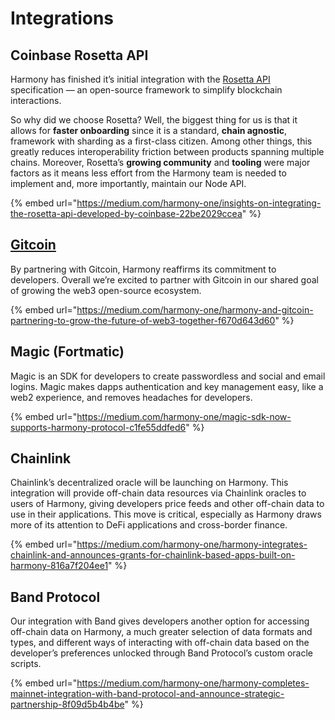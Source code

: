 # Integrations

## Coinbase Rosetta API

Harmony has finished it’s initial integration with the [Rosetta API](https://www.rosetta-api.org) specification — an open-source framework to simplify blockchain interactions. 

So why did we choose Rosetta? Well, the biggest thing for us is that it allows for **faster onboarding** since it is a standard, **chain agnostic**, framework with sharding as a first-class citizen. Among other things, this greatly reduces interoperability friction between products spanning multiple chains. Moreover, Rosetta’s **growing community** and **tooling** were major factors as it means less effort from the Harmony team is needed to implement and, more importantly, maintain our Node API.

{% embed url="https://medium.com/harmony-one/insights-on-integrating-the-rosetta-api-developed-by-coinbase-22be2029ccea" %}

## [Gitcoin](https://gitcoin.co/harmony-one)

By partnering with Gitcoin, Harmony reaffirms its commitment to developers. Overall we’re excited to partner with Gitcoin in our shared goal of growing the web3 open-source ecosystem.

{% embed url="https://medium.com/harmony-one/harmony-and-gitcoin-partnering-to-grow-the-future-of-web3-together-f670d643d60" %}

## Magic (Fortmatic)

Magic is an SDK for developers to create passwordless and social and email logins. Magic makes dapps authentication and key management easy, like a web2 experience, and removes headaches for developers.

{% embed url="https://medium.com/harmony-one/magic-sdk-now-supports-harmony-protocol-c1fe55ddfed6" %}

## Chainlink

Chainlink’s decentralized oracle will be launching on Harmony. This integration will provide off-chain data resources via Chainlink oracles to users of Harmony, giving developers price feeds and other off-chain data to use in their applications. This move is critical, especially as Harmony draws more of its attention to DeFi applications and cross-border finance.

{% embed url="https://medium.com/harmony-one/harmony-integrates-chainlink-and-announces-grants-for-chainlink-based-apps-built-on-harmony-816a7f204ee1" %}

## Band Protocol

Our integration with Band gives developers another option for accessing off-chain data on Harmony, a much greater selection of data formats and types, and different ways of interacting with off-chain data based on the developer’s preferences unlocked through Band Protocol’s custom oracle scripts.

{% embed url="https://medium.com/harmony-one/harmony-completes-mainnet-integration-with-band-protocol-and-announce-strategic-partnership-8f09d5b4b4be" %}
